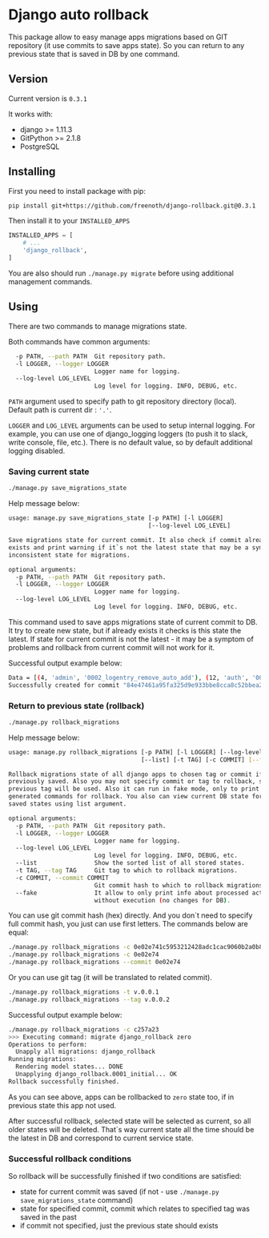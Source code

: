 # Django auto rollback
This package allow to easy manage apps migrations based on GIT repository (it use commits to save apps state).
So you can return to any previous state that is saved in DB by one command.

## Version
Current version is `0.3.1`

It works with:
- django >= 1.11.3
- GitPython >= 2.1.8
- PostgreSQL

## Installing

First you need to install package with pip:
```bash
pip install git+https://github.com/freenoth/django-rollback.git@0.3.1
```

Then install it to your `INSTALLED_APPS`
```python
INSTALLED_APPS = [
    # ...
    'django_rollback',
]
```

You are also should run `./manage.py migrate` before using additional management commands.

## Using
There are two commands to manage migrations state.

Both commands have common arguments:
```bash
  -p PATH, --path PATH  Git repository path.
  -l LOGGER, --logger LOGGER
                        Logger name for logging.
  --log-level LOG_LEVEL
                        Log level for logging. INFO, DEBUG, etc.

```
`PATH` argument used to specify path to git repository directory (local). Default path is current dir : `'.'`.

`LOGGER` and `LOG_LEVEL` arguments can be used to setup internal logging. For example, you can use one of django_logging loggers (to push it to slack, write console, file, etc.). There is no default value, so by default additional logging disabled.

### Saving current state
```bash
./manage.py save_migrations_state
```
Help message below:
```bash
usage: manage.py save_migrations_state [-p PATH] [-l LOGGER]
                                       [--log-level LOG_LEVEL]

Save migrations state for current commit. It also check if commit already
exists and print warning if it`s not the latest state that may be a symptom of
inconsistent state for migrations.

optional arguments:
  -p PATH, --path PATH  Git repository path.
  -l LOGGER, --logger LOGGER
                        Logger name for logging.
  --log-level LOG_LEVEL
                        Log level for logging. INFO, DEBUG, etc.

```
This command used to save apps migrations state of current commit to DB. It try to create new state, but if already exists it checks is this state the latest.
If state for current commit is not the latest - it may be a symptom of problems and rollback from current commit will not work for it.

Successful output example below:
```bash
Data = [(4, 'admin', '0002_logentry_remove_auto_add'), (12, 'auth', '0008_alter_user_username_max_length'), (5, 'contenttypes', '0002_remove_content_type_name'), (16, 'django_auto_rollback', '0001_initial'), (17, 'django_rollback', '0001_initial'), (14, 'sessions', '0001_initial')].
Successfully created for commit "84e47461a95fa325d9e933bbe8cca8c52bbea203".
```

### Return to previous state (rollback)
```bash
./manage.py rollback_migrations
```
Help message below:
```bash
usage: manage.py rollback_migrations [-p PATH] [-l LOGGER] [--log-level LOG_LEVEL]
                                     [--list] [-t TAG] [-c COMMIT] [--fake]

Rollback migrations state of all django apps to chosen tag or commit if
previously saved. Also you may not specify commit or tag to rollback, so the
previous tag will be used. Also it can run in fake mode, only to print
generated commands for rollback. You also can view current DB state for all
saved states using list argument.

optional arguments:
  -p PATH, --path PATH  Git repository path.
  -l LOGGER, --logger LOGGER
                        Logger name for logging.
  --log-level LOG_LEVEL
                        Log level for logging. INFO, DEBUG, etc.
  --list                Show the sorted list of all stored states.
  -t TAG, --tag TAG     Git tag to which to rollback migrations.
  -c COMMIT, --commit COMMIT
                        Git commit hash to which to rollback migrations.
  --fake                It allow to only print info about processed actions
                        without execution (no changes for DB).
```

You can use git commit hash (hex) directly. And you don`t need to specify full commit hash, you just can use first letters.
The commands below are equal:
```bash
./manage.py rollback_migrations -c 0e02e741c5953212428adc1cac9060b2a0b8626b
./manage.py rollback_migrations -c 0e02e74
./manage.py rollback_migrations --commit 0e02e74
```
Or you can use git tag (it will be translated to related commit).
```bash
./manage.py rollback_migrations -t v.0.0.1
./manage.py rollback_migrations --tag v.0.0.2
```

Successful output example below:
```bash
./manage.py rollback_migrations -c c257a23
>>> Executing command: migrate django_rollback zero
Operations to perform:
  Unapply all migrations: django_rollback
Running migrations:
  Rendering model states... DONE
  Unapplying django_rollback.0001_initial... OK
Rollback successfully finished.
```

As you can see above, apps can be rollbacked to `zero` state too, if in previous state this app not used.

After successful rollback, selected state will be selected as current, so all older states will be deleted.
That`s way current state all the time should be the latest in DB and correspond to current service state.

### Successful rollback conditions
So rollback will be successfully finished if two conditions are satisfied:
- state for current commit was saved (if not - use `./manage.py save_migrations_state` command)
- state for specified commit, commit which relates to specified tag was saved in the past
- if commit not specified, just the previous state should exists 
